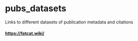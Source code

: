 # pubs_datasets
Links to different datasets of publication metadata and citations

#### https://fatcat.wiki/
